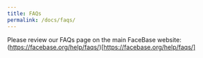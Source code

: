 ```yaml
---
title: FAQs
permalink: /docs/faqs/
---
```


Please review our FAQs page on the main FaceBase website: (https://facebase.org/help/faqs/)[https://facebase.org/help/faqs/]
